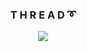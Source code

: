 ### **<div align="center">T H R E A D ➰</div>**  
  

<div align="center">
<img src="https://komarev.com/ghpvc/?username=therealthread&&style=flat-square" align="center" />
</div>  
